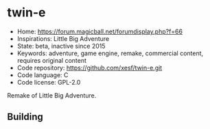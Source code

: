 # twin-e

- Home: https://forum.magicball.net/forumdisplay.php?f=66
- Inspirations: Little Big Adventure
- State: beta, inactive since 2015
- Keywords: adventure, game engine, remake, commercial content, requires original content
- Code repository: https://github.com/xesf/twin-e.git
- Code language: C
- Code license: GPL-2.0

Remake of Little Big Adventure.

## Building
